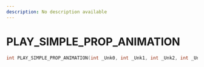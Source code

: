 ```yaml
---
description: No description available 
---
```


# PLAY_SIMPLE_PROP_ANIMATION

```cpp
int PLAY_SIMPLE_PROP_ANIMATION(int _Unk0, int _Unk1, int _Unk2, int _Unk3, int _Unk4, int _Unk5);
```